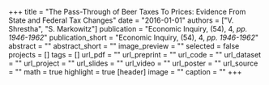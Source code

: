 +++
title = "The Pass-Through of Beer Taxes To Prices: Evidence From State and Federal Tax Changes"
date = "2016-01-01"
authors = ["V. Shrestha", "S. Markowitz"]
publication = "Economic Inquiry, (54), 4, _pp. 1946-1962_"
publication_short = "Economic Inquiry, (54), 4, _pp. 1946-1962_"
abstract = ""
abstract_short = ""
image_preview = ""
selected = false
projects = []
tags = []
url_pdf = ""
url_preprint = ""
url_code = ""
url_dataset = ""
url_project = ""
url_slides = ""
url_video = ""
url_poster = ""
url_source = ""
math = true
highlight = true
[header]
image = ""
caption = ""
+++
